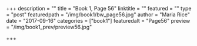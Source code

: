+++
description = ""
title = "Book 1, Page 56"
linktitle = ""
featured = ""
type = "post"
featuredpath = "/img/book1/bw_page56.jpg"
author = "Maria Rice"
date = "2017-09-16"
categories = ["book1"]
featuredalt = "Page56"
preview = "/img/book1_prev/preview56.jpg"

+++

